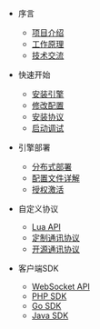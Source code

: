 * 序言
  
  * [项目介绍](zh-cn/README.md)
  * [工作原理](zh-cn/working-principle.md)
  * [技术交流](zh-cn/technical-communication.md)

* 快速开始

  * [安装引擎](zh-cn/install-engine.md)
  * [修改配置](zh-cn/modify-configuration.md)
  * [安装协议](zh-cn/install-protocols.md)
  * [启动调试](zh-cn/start-debug.md)

* 引擎部署

  * [分布式部署](zh-cn/distributed-deployment.md)
  * [配置文件详解](zh-cn/configuration-file-details.md)
  * [授权激活](zh-cn/license-activation.md)

* 自定义协议

  * [Lua API](zh-cn/lua-api.md)
  * [定制通讯协议](zh-cn/custom-protocols.md)
  * [开源通讯协议](zh-cn/opensource-protocols.md)

* 客户端SDK

  * [WebSocket API](zh-cn/websocket-api.md)
  * [PHP SDK](zh-cn/sdk-php.md)
  * [Go SDK](zh-cn/sdk-go.md)
  * [Java SDK](zh-cn/sdk-java.md)
